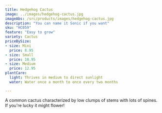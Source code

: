 ```yaml
---
title: Hedgehog Cactus
image: ../images/hedgehog-cactus.jpg
imageAbs: /src/products/images/hedgehog-cactus.jpg
description: "You can name it Sonic if you want"
sku: "HC059"
feature: "Easy to grow"
variety: Cactus
priceBySize:
- size: Mini
  price: 8.95
- size: Small
  price: 10.95
- size: Medium
  price: 12.95
plantCare:
  light: Thrives in medium to direct sunlight
  water: Water once a month to once every two months

---
```

A common cactus characterized by low clumps of stems with lots of spines. If you're lucky it might flower!